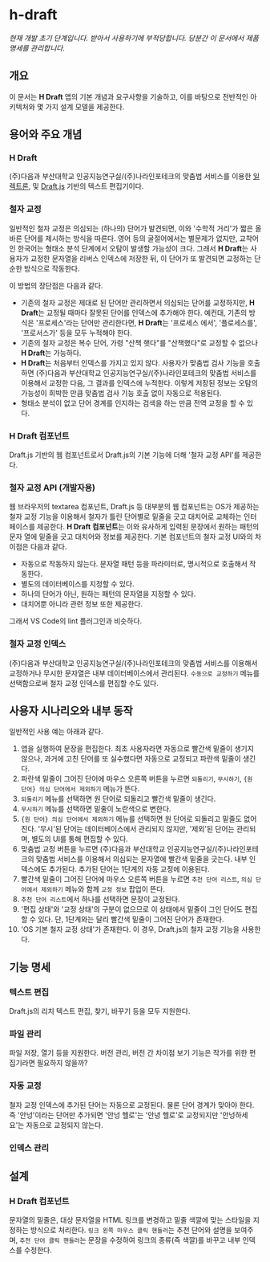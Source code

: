 # h-draft

<i>현재 개발 초기 단계입니다. 받아서 사용하기에 부적당합니다. 당분간 이 문서에서 제품 명세를 관리합니다.</i>

## 개요

이 문서는 **H Draft** 앱의 기본 개념과 요구사항을 기술하고, 이를 바탕으로 전반적인 아키텍처와 몇 가지 설계 모델을 제공한다.

## 용어와 주요 개념

### H Draft
(주)다음과 부산대학교 인공지능연구실/(주)나라인포테크의 맞춤법 서비스를 이용한 [일렉트론](https://github.com/electron/electron), 및 [Draft.js](https://github.com/facebook/draft-js) 기반의 텍스트 편집기이다.

### 철자 교정
일반적인 철자 교정은 의심되는 (하나의) 단어가 발견되면, 이와 '수학적 거리'가 짧은 올바른 단어를 제시하는 방식을 따른다. 영어 등의 굴절어에서는 별문제가 없지만, 교착어인 한국어는 형태소 분석 단계에서 오탐이 발생할 가능성이 크다. 그래서 **H Draft**는 사용자가 교정한 문자열을 리버스 인덱스에 저장한 뒤, 이 단어가 또 발견되면 교정하는 단순한 방식으로 작동한다.

이 방법의 장단점은 다음과 같다.
* 기존의 철자 교정은 제대로 된 단어만 관리하면서 의심되는 단어를 교정하지만, **H Draft**는 교정될 때마다 잘못된 단어를 인덱스에 추가해야 한다. 예컨대, 기존의 방식은 '프로세스'라는 단어만 관리한다면, **H Draft**는 '프로세스 에서', '플로세스를', '프로서스가' 등을 모두 누적해야 한다. 
* 기존의 철자 교정은 복수 단어, 가령 "산책 햇다"를 "산책했다"로 교정할 수 없으나 **H Draft**는 가능하다.
* **H Draft**는 처음부터 인덱스를 가지고 있지 않다. 사용자가 맞춤법 검사 기능을 호출하면 (주)다음과 부산대학교 인공지능연구실/(주)나라인포테크의 맞춤법 서비스를 이용해서 교정한 다음, 그 결과를 인덱스에 누적한다. 이렇게 저장된 정보는 오탐의 가능성이 희박한 만큼 맞춤법 검사 기능 호출 없이 자동으로 적용된다.
* 형태소 분석이 없고 단어 경계를 인지하는 검색을 하는 만큼 전역 교정을 할 수 있다.

### H Draft 컴포넌트

Draft.js 기반의 웹 컴포넌트로서 Draft.js의 기본 기능에 더해 '철자 교정 API'를 제공한다.

### 철자 교정 API (개발자용)
웹 브라우저의 textarea 컴포넌트, Draft.js 등 대부분의 웹 컴포넌트는 OS가 제공하는 철자 교정 기능을 이용해서 철자가 틀린 단어별로 밑줄을 긋고 대치어로 교체하는 인터페이스를 제공한다. **H Draft 컴포넌트**는 이와 유사하게 입력된 문장에서 원하는 패턴의 문자 열에 밑줄을 긋고 대치어와 정보를 제공한다. 기본 컴포넌트의 철자 교정 UI와의 차이점은 다음과 같다.
* 자동으로 작동하지 않는다. 문자열 패턴 등을 파라미터로, 명시적으로 호출해서 작동한다.
* 별도의 데이터베이스를 지정할 수 있다.
* 하나의 단어가 아닌, 원하는 패턴의 문자열을 지정할 수 있다.
* 대치어뿐 아니라 관련 정보 또한 제공한다.

그래서 VS Code의 lint 플러그인과 비슷하다.

### 철자 교정 인덱스
(주)다음과 부산대학교 인공지능연구실/(주)나라인포테크의 맞춤법 서비스를 이용해서 교정하거나 무시한 문자열은 내부 데이터베이스에서 관리된다. `수동으로 교정하기` 메뉴를 선택함으로써 철자 교정 인덱스를 편집할 수도 있다.

## 사용자 시나리오와 내부 동작

일반적인 사용 예는 아래과 같다. 

1. 앱을 실행하여 문장을 편집한다. 최초 사용자라면 자동으로 빨간색 밑줄이 생기지 않으나, 과거에 고친 단어를 또 실수했다면 자동으로 교정되고 파란색 밑줄이 생긴다.
1. 파란색 밑줄이 그어진 단어에 마우스 오른쪽 버튼을 누르면 `되돌리기`, `무시하기`, `{원 단어} 의심 단어에서 제외하기` 메뉴가 뜬다.
1. `되돌리기` 메뉴를 선택하면 원 단어로 되돌리고 빨간색 밑줄이 생긴다.
1. `무시하기` 메뉴를 선택하면 밑줄이 노란색으로 변한다.
1. `{원 단어} 의심 단어에서 제외하기` 메뉴를 선택하면 원 단어로 되돌리고 밑줄도 없어진다. '무시'된 단어는 데이터베이스에서 관리되지 않지만, '제외'된 단어는 관리되며, 별도의 UI를 통해 편집할 수 있다.
1. 맞춤법 교정 버튼을 누르면 (주)다음과 부산대학교 인공지능연구실/(주)나라인포테크의 맞춤법 서비스를 이용해서 의심되는 문자열에 빨간색 밑줄을 긋는다. 내부 인덱스에도 추가된다. 추가된 단어는 1단계의 자동 교정에 이용된다.
1. 빨간색 밑줄이 그어진 단어에 마우스 오른쪽 버튼을 누르면 `추천 단어 리스트`, `의심 단어에서 제외하기` 메뉴와 함께 `교정 정보` 팝업이 뜬다. 
1. `추천 단어 리스트`에서 하나를 선택하면 문장이 교정된다.
1. '편집 상태'와 '교정 상태'의 구분이 없으므로 이 상태에서 밑줄이 그인 단어도 편집할 수 있다. 단, 1단계와는 달리 빨간색 밑줄이 그어진 단어가 존재한다.
1. 'OS 기본 철자 교정 상태'가 존재한다. 이 경우, Draft.js의 철자 교정 기능을 사용한다.

## 기능 명세
### 텍스트 편집
Draft.js의 리치 텍스트 편집, 찾기, 바꾸기 등을 모두 지원한다.

### 파일 관리
파일 저장, 열기 등을 지원한다. 버전 관리, 버전 간 차이점 보기 기능은 작가를 위한 편집기라면 필요하지 않을까?

### 자동 교정
철자 교정 인덱스에 추가된 단어는 자동으로 교정된다. 물론 단어 경계가 맞아야 한다. 즉 '안넝'이라는 단어만 추가되면 '안넝 헬로'는 '안녕 헬로'로 교정되지만 '안넝하세요'는 자동으로 교정되지 않는다.

### 인덱스 관리

## 설계

### H Draft 컴포넌트

문자열의 밑줄은, 대상 문자열을 HTML 링크를 변경하고 밑줄 색깔에 맞는 스타일을 지정하는 방식으로 처리한다. `링크 왼쪽 마우스 클릭 핸들러`는 추천 단어와 설명을 보여주며, `추천 단어 클릭 핸들러`는 문장을 수정하여 링크의 종류(즉 색깔)를 바꾸고 내부 인덱스를 수정한다.